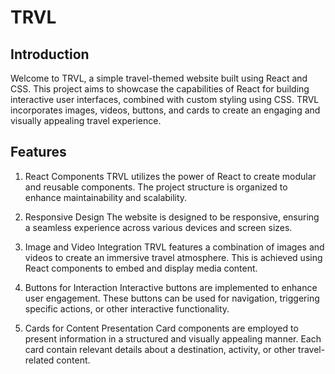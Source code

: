 # TRVL
## Introduction
Welcome to TRVL, a simple travel-themed website built using React and CSS. This project aims to showcase the capabilities of React for building interactive user interfaces, combined with custom styling using CSS. TRVL incorporates images, videos, buttons, and cards to create an engaging and visually appealing travel experience.

## Features
1. React Components
TRVL utilizes the power of React to create modular and reusable components. The project structure is organized to enhance maintainability and scalability.

2. Responsive Design
The website is designed to be responsive, ensuring a seamless experience across various devices and screen sizes.

3. Image and Video Integration
TRVL features a combination of images and videos to create an immersive travel atmosphere. This is achieved using React components to embed and display media content.

4. Buttons for Interaction
Interactive buttons are implemented to enhance user engagement. These buttons can be used for navigation, triggering specific actions, or other interactive functionality.

5. Cards for Content Presentation
Card components are employed to present information in a structured and visually appealing manner. Each card contain relevant details about a destination, activity, or other travel-related content.

